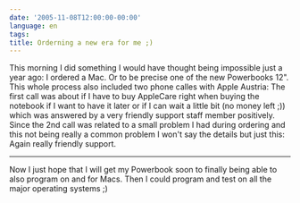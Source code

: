 ```yaml
---
date: '2005-11-08T12:00:00-00:00'
language: en
tags:
title: Orderning a new era for me ;)
---
```



This morning I did something I would have thought being impossible just a year ago: I ordered a Mac. Or to be precise one of the new Powerbooks 12". This whole process also included two phone calles with Apple Austria: The first call was about if I have to buy AppleCare right when buying the notebook if I want to have it later or if I can wait a little bit (no money left ;)) which was answered by a very friendly support staff member positively. Since the 2nd call was related to a small problem I had during ordering and this not being really a common problem I won't say the details but just this: Again really friendly support.

-------------------------------



Now I just hope that I will get my Powerbook soon to finally being able to also program on and for Macs. Then I could program and test on all the major operating systems ;)